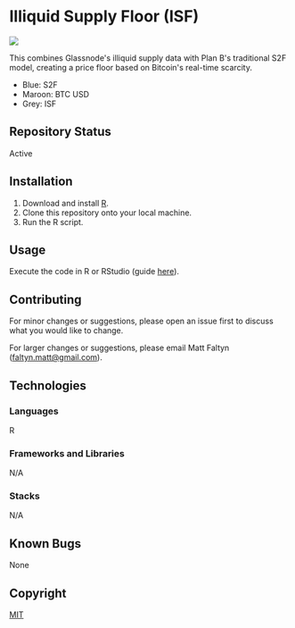 # Illiquid Supply Floor (ISF)

![](https://github.com/MattFaltyn/Illiquid-Stock-to-Flow/blob/main/IS2F)

This combines Glassnode's illiquid supply data with Plan B's traditional S2F model, creating a price floor based on Bitcoin's real-time scarcity.

- Blue: S2F
- Maroon: BTC USD
- Grey: ISF

## Repository Status
Active

## Installation
1. Download and install [R](https://www.r-project.org/).
2. Clone this repository onto your local machine.
3. Run the R script. 

## Usage
Execute the code in R or RStudio (guide [here](https://support.rstudio.com/hc/en-us/articles/200484448-Editing-and-Executing-Code)).

## Contributing

For minor changes or suggestions, please open an issue first to discuss what you would like to change. 

For larger changes or suggestions, please email Matt Faltyn (faltyn.matt@gmail.com). 

## Technologies

### Languages
R

### Frameworks and Libraries
N/A

### Stacks 
N/A

## Known Bugs
None

## Copyright
[MIT](https://choosealicense.com/licenses/mit/)
